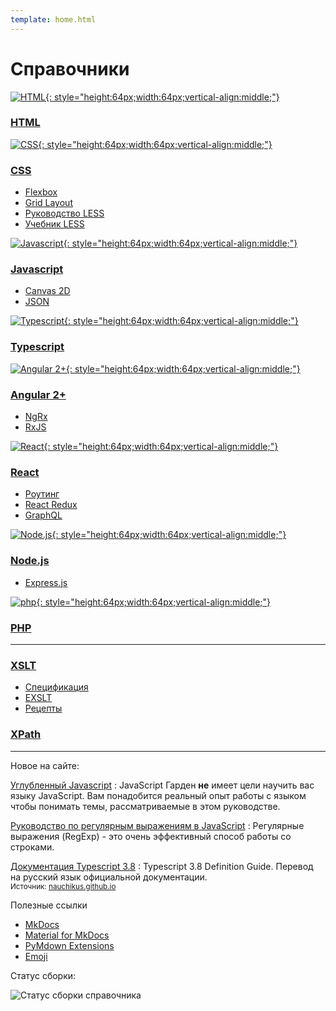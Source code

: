 ```yaml
---
template: home.html
---
```


# Справочники

<div class="layout layout4" markdown="1">

<div class="cell" markdown="1">

[![HTML](html.svg){: style="height:64px;width:64px;vertical-align:middle;"}](/html/)

### [HTML](/html/)

</div>

<div class="cell" markdown="1">

[![CSS](css.svg){: style="height:64px;width:64px;vertical-align:middle;"}](/css/)

### [CSS](/css/)

- [Flexbox](/css/flex-guide/flex-1/)
- [Grid Layout](/css/grid-guide/grid-1/)
- [Руководство LESS](/css/less-guide/)
- [Учебник LESS](/css/less-book/)

</div>

<div class="cell" markdown="1">

[![Javascript](js.svg){: style="height:64px;width:64px;vertical-align:middle;"}](/javascript/)

### [Javascript](/javascript/)

- [Canvas 2D](/javascript/canvas/)
- [JSON](/javascript/json/)

</div>

<div class="cell" markdown="1">

[![Typescript](ts.svg){: style="height:64px;width:64px;vertical-align:middle;"}](/typescript/)

### [Typescript](/typescript/)

</div>

</div>

<!-- ------------------------------------------------------------ -->

<div class="layout layout4" markdown="1">

<div class="cell" markdown="1">

[![Angular 2+](angular.svg){: style="height:64px;width:64px;vertical-align:middle;"}](/angular/)

### [Angular 2+](/angular/)

- [NgRx](/angular/ngrx/about/)
- [RxJS](/angular/rxjs/about/)

</div>

<div class="cell" markdown="1">

[![React](react.svg){: style="height:64px;width:64px;vertical-align:middle;"}](/react/)

### [React](/react/)

- [Роутинг](/react/router/intro/)
- [React Redux](/react/redux/intro/)
- [GraphQL](/react/graphql/)

</div>

<div class="cell" markdown="1">

[![Node.js](nodejs.svg){: style="height:64px;width:64px;vertical-align:middle;"}](/nodejs/)

### [Node.js](/nodejs/)

- [Express.js](/nodejs/expressjs4/installing/)

</div>

<div class="cell" markdown="1">

[![php](php.svg){: style="height:64px;width:64px;vertical-align:middle;"}](/php/)

### [PHP](/php/)

</div>

</div>

---

<div class="layout layout4" markdown="1">

<div class="cell" markdown="1">

### [XSLT](/xslt/)

- [Спецификация](/xslt/tr/)
- [EXSLT](/xslt/exslt/)
- [Рецепты](/xslt/recipes/)

</div>

<div class="cell" markdown="1">

### [XPath](/xpath/)

</div>

<div class="cell" markdown="1">

</div>

<div class="cell" markdown="1">

</div>

</div>

---

<div class="layout layout2" markdown="1">

<div class="cell" markdown="1">

Новое на сайте:

[Углубленный Javascript](/javascript/garden/)
: JavaScript Гарден **не** имеет цели научить вас языку JavaScript. Вам понадобится реальный опыт работы с языком чтобы понимать темы, рассматриваемые в этом руководстве.

[Руководство по регулярным выражениям в JavaScript](/javascript/regexp/)
: Регулярные выражения (RegExp) - это очень эффективный способ работы со строками.

[Документация Typescript 3.8](/typescript/ts38/)
: Typescript 3.8 Definition Guide. Перевод на русский язык официальной документации.<br /><small>Источник: [nauchikus.github.io](https://nauchikus.github.io/typescript-definitive-guide/)</small>

</div>

<div class="cell" markdown="1">

Полезные ссылки

- [MkDocs](https://www.mkdocs.org)
- [Material for MkDocs](https://squidfunk.github.io/mkdocs-material/)
- [PyMdown Extensions](https://facelessuser.github.io/pymdown-extensions/)
- [Emoji](https://www.joypixels.com/emoji#all)

Статус сборки:

![Статус сборки справочника](https://api.netlify.com/api/v1/badges/5ccd2adf-fce9-45cf-b232-4a2534616ebc/deploy-status)

</div>

</div>

<!--
Планы

- http://www.lib4dev.in/info/Dmitriy-8-Kireev/Frontend_information-master/136959376

- CSS

- [SCSS](https://github.com/mikaspell/sass-site-rus/blob/rus-version/source/guide.html.haml)

- [Руководство Javascript](https://metanit.com/web/javascript/)

- [Redux на русском](https://rajdee.gitbooks.io/redux-in-russian/content/)

- [MongoDB](https://github.com/jsmarkus/the-little-mongodb-book/blob/master/ru/mongodb.markdown)
- [MariaDB](https://oracleplsql.ru/mariadb-manual.html)

- [Git](https://github.com/progit/progit2-ru)

- [Angular и прочее](http://www.coldfox.ru/)
-->
